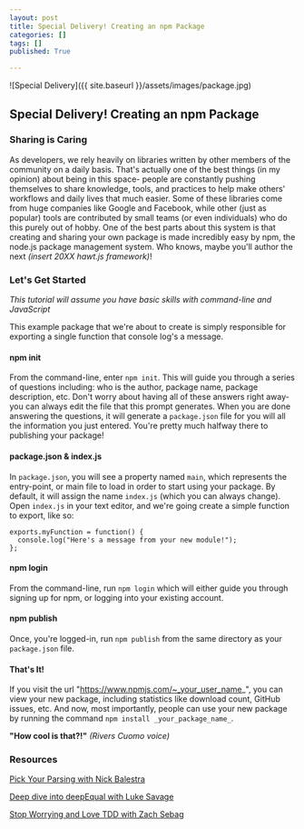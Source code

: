 ```yaml
---
layout: post
title: Special Delivery! Creating an npm Package
categories: []
tags: []
published: True

---
```


![Special Delivery]({{ site.baseurl }}/assets/images/package.jpg)

## Special Delivery! Creating an npm Package

### Sharing is Caring

As developers, we rely heavily on libraries written by other members of the community on a daily basis. That's actually one of the best things (in my opinion) about being in this space- people are constantly pushing themselves to share knowledge, tools, and practices to help make others' workflows and daily lives that much easier. Some of these libraries come from huge companies like Google and Facebook, while other (just as popular) tools are contributed by small teams (or even individuals) who do this purely out of hobby. One of the best parts about this system is that creating and sharing your own package is made incredibly easy by npm, the node.js package management system. Who knows, maybe you'll author the next _(insert 20XX hawt.js framework)_!

### Let's Get Started

_This tutorial will assume you have basic skills with command-line and JavaScript_

This example package that we're about to create is simply responsible for exporting a single function that console log's a message.

#### npm init
From the command-line, enter `npm init`. This will guide you through a series of questions including: who is the author, package name, package description, etc. Don't worry about having all of these answers right away- you can always edit the file that this prompt generates. When you are done answering the questions, it will generate a `package.json` file for you will all the information you just entered. You're pretty much halfway there to publishing your package!

#### package.json & index.js
In `package.json`, you will see a property named `main`, which represents the entry-point, or main file to load in order to start using your package. By default, it will assign the name `index.js` (which you can always change).
Open `index.js` in your text editor, and we're going create a simple function to export, like so:

```
exports.myFunction = function() {
  console.log("Here's a message from your new module!");
};
```

#### npm login
From the command-line, run `npm login` which will either guide you through signing up for npm, or logging into your existing account.

#### npm publish
Once, you're logged-in, run `npm publish` from the same directory as your `package.json` file.

#### That's It!
If you visit the url "https://www.npmjs.com/~_your_user_name_", you can view your new package, including statistics like download count, GitHub issues, etc. And now, most importantly, people can use your new package by running the command `npm install _your_package_name_`.

**"How cool is that?!"** _(Rivers Cuomo voice)_

### Resources
[Pick Your Parsing with Nick Balestra](http://nick.balestra.ch/2015/pick-your-parsing/)

[Deep dive into deepEqual with Luke Savage](http://lukesavage.me/technical/2015/09/05/deep-dive-into-deep-equal/)

[Stop Worrying and Love TDD with Zach Sebag](http://zachsebag.com/2015/09/05/tape-or-how-i-learned-to-stop-worrying-and-love-TDD.html)
